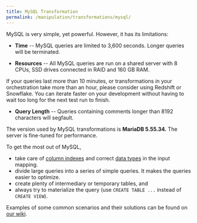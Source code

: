 ```yaml
---
title: MySQL Transformation
permalink: /manipulation/transformations/mysql/
---
```


MySQL is very simple, yet powerful. However, it has its limitations:

- **Time** -- MySQL queries are limited to 3,600 seconds. Longer queries will be terminated.

- **Resources** -- All MySQL queries are run on a shared server with 8 CPUs, SSD drives connected in RAID and 160 GB RAM. 

If your queries last more than 10 minutes, or transformations in your orchestration take more than an hour, please consider using Redshift or Snowflake. You can iterate faster on your development without having to wait too long for the next test run to finish. 

- **Query Length** -- Queries containing comments longer than 8192 characters will segfault.

The version used by MySQL transformations is **MariaDB 5.55.34.** The server is fine-tuned for performance.  

To get the most out of MySQL, 

 - take care of [column indexes](http://dev.mysql.com/doc/refman/5.7/en/optimization-indexes.html) and correct [data types](http://dev.mysql.com/doc/refman/5.7/en/data-types.html) in the input mapping. 
 - divide large queries into a series of simple queries. It makes the queries easier to optimize. 
 - create plenty of intermediary or temporary tables, and
 - always try to materialize the query (use `CREATE TABLE ...` instead of `CREATE VIEW`).

Examples of some common scenarios and their solutions can be found on [our wiki](http://wiki.keboola.com/home/keboola-connection/user-space/transformations/mysql). 
